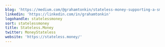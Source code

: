 ```yaml
---
blog: 'https://medium.com/@grahamtonkin/stateless-money-supporting-a-small-validator-is-supporting-decentralization-1660886d9986'
linkedin: 'https://linkedin.com/in/grahamtonkin'
logohandle: statelessmoney
sort: statelessmoney
title: Stateless.Money
twitter: MoneyStateless
website: 'https://stateless.money/'
---
```

